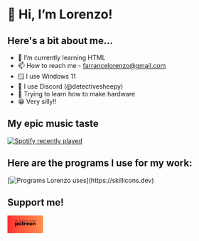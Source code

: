 # 👋 Hi, I’m Lorenzo!

## Here's a bit about me...
- 🌱 I’m currently learning HTML
- 📫 How to reach me - farrancelorenzo@gmail.com
- 🪟 I use Windows 11
- 💬 I use Discord (@detectivesheepy)
- 🤖 Trying to learn how to make hardware
- 😁 Very silly!!

## My epic music taste
<div align="left">
  <a href="https://open.spotify.com/user/31cy5ctvayjnoh4qsrmy5c2szjy4">
    <img src="https://spotify-recently-played-readme.vercel.app/api?user=31cy5ctvayjnoh4qsrmy5c2szjy4&count=5" alt="Spotify recently played"  />
  </a>
</div>

## Here are the programs I use for my work: 
[![Programs Lorenzo uses](https://skillicons.dev/icons?i=html,bitbucket,discord,bots,github,js,powershell,windows,)](https://skillicons.dev)

## Support me!
[![patreon](https://github.com/detectivesheepy/patreon/blob/main/patreon.png?raw=true)](https://www.patreon.com/c/detectivesheepy)
